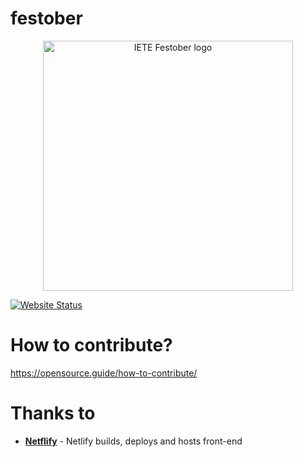 # festober 
<p align="center">
  <img alt="IETE Festober logo" src="resources\iete.png" width="400">
</p>

[![Website Status](https://img.shields.io/website?url=https%3A%2F%2Fblog.ietebits.com)](https://blog.ietebits.com)


# How to contribute?
https://opensource.guide/how-to-contribute/


# Thanks to 

- **[Netflify](https://www.netlify.com/)** - Netlify builds, deploys and hosts front-end
